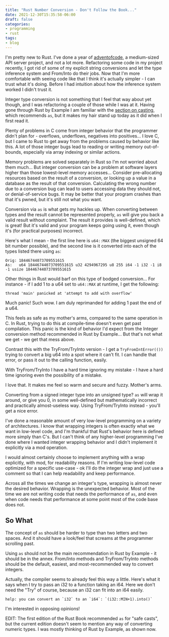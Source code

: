 ```yaml
---
title: "Rust Number Conversion - Don't Follow the Book..."
date: 2021-12-30T15:35:58-06:00
draft: false
categories:
- programming
- rust
tags:
- blog
---
```


I'm pretty new to Rust.  I've done a year of [adventofcode](https://adventofcode.com/), a medium-sized API server project, and not a lot more.  Refactoring some code in my project recently, I got rid of some of my explicit string conversions and let the type inference system and From/Into do their jobs.  Now that I'm more comfortable with seeing code like that I think it's actually simpler - I can trust what it's doing.  Before I had intuition about how the inference system worked I didn't trust it.

Integer type conversion is not something that I feel that way about yet though, and I was refactoring a couple of those while I was at it.  Having gone through Rust by Example I am familiar with the [section on casting](https://doc.rust-lang.org/rust-by-example/types/cast.html), which recommends `as`, but it makes my hair stand up today as it did when I first read it.

Plenty of problems in C come from integer behavior that the programmer didn't plan for - overflows, underflows, negatives into positives...  I love C, but I came to Rust to get away from the problems caused by behavior like this.  A lot of those integer bugs lead to reading or writing memory out-of-bounds, especially via array indexing or similar actions.

Memory problems are solved separately in Rust so I'm not worried about them much...  But integer conversion can be a problem at software layers higher than those lowest-level memory accesses...  Consider pre-allocating resources based on the result of a conversion, or looking up a value in a database as the result of that conversion.  Calculating the wrong number due to a conversion bug can lead to users accessing data they should not, or denial-of-service bugs.  It may be better that your program crashes than that it's pwned, but it's still not what you want.

Conversion via `as` is what gets my hackles up.  When converting between types and the result cannot be represented properly, `as` will give you back a valid result without complaint.  The result it provides is well-defined, which is great!  But it's valid and your program keeps going using it, even though it's (for practical purposes) incorrect.

Here's what I mean - the first line here is `u64::MAX` (the biggest unsigned 64 bit number possible), and the second line is it converted into each of the types listed there using `as`:

```
Orig: 18446744073709551615
As:   u64 18446744073709551615 u32 4294967295 u8 255 i64 -1 i32 -1 i8 -1 usize 18446744073709551615
```

Other things in Rust would barf on this type of bodged conversion...  For instance - if I add 1 to a u64 set to `u64::MAX` at runtime, I get the following:

```
thread 'main' panicked at 'attempt to add with overflow'
```

Much panic!  Such wow.  I am duly reprimanded for adding 1 past the end of a u64.

This feels as safe as my mother's arms, compared to the same operation in C.  In Rust, trying to do this at compile-time doesn't even get past compilation.  This panic is the kind of behavior I'd expect from the Integer conversion method recommended in Rust by Example...  But that's not what we get - we get that mess above.

Contrast this with the TryFrom/TryInto version - I get a `TryFromIntError(())` trying to convert a big u64 into a spot where it can't fit.  I can handle that error, or pass it out to the calling function, easily.

With TryFrom/TryInto I have a hard time ignoring my mistake - I have a hard time ignoring even the possibility of a mistake.

I love that.  It makes me feel so warm and secure and fuzzy.  Mother's arms.

Converting from a signed integer type into an unsigned type?  `as` will wrap it around, or give you 0, in some well-defined but mathematically incorrect and practically almost-useless way.  Using TryFrom/TryInto instead - you'll get a nice error.

I've done a reasonable amount of very low-level programming on a variety of architectures.  I know that wrapping integers is often exactly what we want in low-level code, and I'm thankful that Rust's behavior here is defined more simply than C's.  But I can't think of any higher-level programming I've done where I wanted integer wrapping behavior and I didn't implement it explicitly via a mod operation.

I would almost certainly choose to implement anything with a wrap explicitly, with mod, for readability reasons.  If I'm writing low-level code optimized for a specific use-case - ok I'll do the integer wrap and just use a comment so that I can help readability and keep performance.

Across all the times we change an integer's type, wrapping is almost never the desired behavior.  Wrapping is the unexpected behavior.  Most of the time we are not writing code that needs the performance of `as`, and even when code needs that performance at some point most of the code base does not.

## So What

The concept of `as` should be harder to type than two letters and two spaces.  And it should have a look/feel that screams at the programmer scrolling past.

Using `as` should not be the main recommendation in Rust by Example - it should be in the annex.  From/Into methods and TryFrom/TryInto methods should be the default, easiest, and most-recommended way to convert integers.

Actually, the compiler seems to already feel this way a little.  Here's what it says when I try to pass an i32 to a function taking an i64.  Here we don't need the "Try" of course, because an i32 can fit into an i64 easily.

```
help: you can convert an `i32` to an `i64`: `(i32::MIN+1).into()`
```

I'm interested in opposing opinions!

EDIT: The first edition of the Rust Book recommended `as` for "safe casts", but the current edition doesn't seem to mention any way of converting numeric types.  I was mostly thinking of Rust by Example, as shown now.
